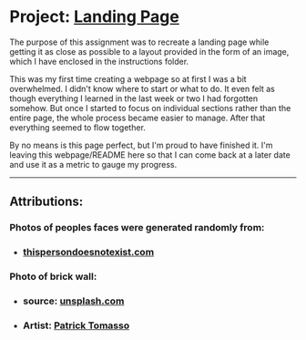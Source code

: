 # Project: [Landing Page](https://www.theodinproject.com/paths/foundations/courses/foundations/lessons/landing-page "Project Assignment Webpage")

The purpose of this assignment was to recreate a landing page while getting it as close as possible to a layout provided in the form of an image, which I have enclosed in the instructions folder.

This was my first time creating a webpage so at first I was a bit overwhelmed. I didn't know where to start or what to do. It even felt as though everything I learned in the last week or two I had forgotten somehow. But once I started to focus on individual sections rather than the entire page, the whole process became easier to manage. After that everything seemed to flow together.

By no means is this page perfect, but I'm proud to have finished it. I'm leaving this webpage/README here so that I can come back at a later date and use it as a metric to gauge my progress.

---

## Attributions:
### Photos of peoples faces were generated randomly from: 
* ### [thispersondoesnotexist.com](https://thispersondoesnotexist.com/) 

### Photo of brick wall: 
* ### source: [unsplash.com](https://unsplash.com/photos/QMDap1TAu0g)
* ### Artist: [Patrick Tomasso](https://unsplash.com/@impatrickt)